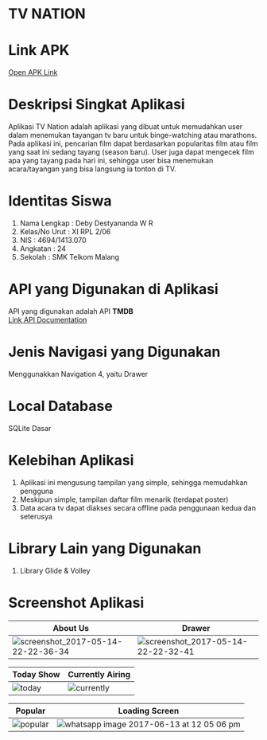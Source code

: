# TV NATION
# Link APK
[Open APK Link](https://drive.google.com/file/d/0Byte9HRlWLcUX1BpZHpTdmN1RlE/view?usp=sharing)

# Deskripsi Singkat Aplikasi
Aplikasi TV Nation adalah aplikasi yang dibuat untuk memudahkan user dalam menemukan tayangan tv baru untuk binge-watching atau marathons. Pada aplikasi ini, pencarian film dapat berdasarkan popularitas film atau film yang saat ini sedang tayang (season baru). User juga dapat mengecek film apa yang tayang pada hari ini, sehingga user bisa menemukan acara/tayangan yang bisa langsung ia tonton di TV.
<br>

# Identitas Siswa
1. Nama Lengkap   : Deby Destyananda W R
2. Kelas/No Urut  : XI RPL 2/06
3. NIS            : 4694/1413.070
4. Angkatan       : 24
5. Sekolah        : SMK Telkom Malang
# API yang Digunakan di Aplikasi
API yang digunakan adalah API <b>TMDB</b>
<br> [Link API Documentation](https://www.themoviedb.org/documentation/api)

# Jenis Navigasi yang Digunakan
Menggunakkan Navigation 4, yaitu Drawer

# Local Database
SQLite Dasar

# Kelebihan Aplikasi
1. Aplikasi ini mengusung tampilan yang simple, sehingga memudahkan pengguna
2. Meskipun simple, tampilan daftar film menarik (terdapat poster)
3. Data acara tv dapat diakses secara offline pada penggunaan kedua dan seterusya

# Library Lain yang Digunakan
1. Library Glide & Volley

# Screenshot Aplikasi
About Us | Drawer 
------------ | ------------- 
![screenshot_2017-05-14-22-22-36-34](https://cloud.githubusercontent.com/assets/22131289/26035450/600a9484-38f6-11e7-82d9-6dec8be7cb4e.png)|![screenshot_2017-05-14-22-22-32-41](https://cloud.githubusercontent.com/assets/22131289/26035453/605268ae-38f6-11e7-9be4-cdeb4b9dfa93.png)

Today Show | Currently Airing 
------------ | ------------- 
![today](https://user-images.githubusercontent.com/22131289/27066918-c0296adc-5031-11e7-9c88-929ebc6f05b9.jpeg)|![currently](https://user-images.githubusercontent.com/22131289/27066926-cd7609ac-5031-11e7-80a4-6d71c9f50a68.jpeg)

Popular | Loading Screen
------------ | -------------
![popular](https://user-images.githubusercontent.com/22131289/27066911-b3ae7cd4-5031-11e7-88e2-6e1407bb2d7f.jpeg)|![whatsapp image 2017-06-13 at 12 05 06 pm](https://user-images.githubusercontent.com/22131289/27066820-f5b2f1e2-5030-11e7-927e-b95d73f52fa9.jpeg)

